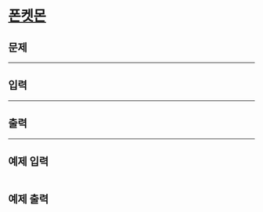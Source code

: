 # [폰켓몬](https://school.programmers.co.kr/learn/courses/30/lessons/1845)

## 문제


---

## 입력


---

## 출력


---

## 예제 입력
```markdown

```

## 예제 출력
```markdown

```